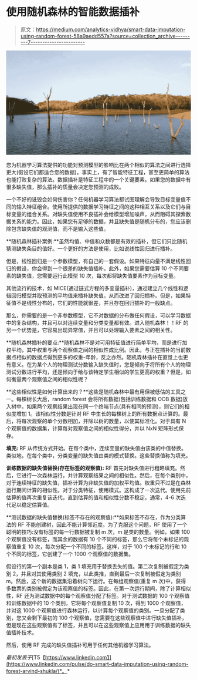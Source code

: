 # 使用随机森林的智能数据插补

> 原文：<https://medium.com/analytics-vidhya/smart-data-imputation-using-random-forest-58a9aedd557a?source=collection_archive---------7----------------------->

![](img/d285a4ede710fcc1d65b1a458123df80.png)

您为机器学习算法提供的功能对预测模型的影响比在两个相似的算法之间进行选择更大(假设它们都适合您的数据)。事实上，有了智能特征工程，甚至更简单的算法也能打败复杂的算法。数据插补是特征工程中的一个关键要素。如果您的数据中有很多缺失值，那么插补的质量会决定您预测的成败。

一个不好的诋毁会如何伤害你？任何机器学习算法都试图理解会导致目标变量值不同的输入特征组合。使用所提供的数据学习特征之间的这种相互关系以及它们与目标变量的组合关系。对缺失值使用不良插补会给模型增加噪声，从而阻碍其探索数据关系的能力。因此，如果您有足够的数据，并且缺失值是随机分布的，您应该删除包含缺失值的观测值，而不是输入这些值。

**随机森林插补案例:**虽然均值、中值和众数都是有效的插补，但它们只比随机猜测缺失条目的值好。一个更好的方法是使用，比如说线性回归进行插补。

但是，线性回归是一个参数模型，有自己的一套假设。如果特征向量不满足线性回归的假设，你会得到一个很差的缺失值插补。此外，如果您需要估算 10 个不同要素的缺失值，您需要运行此模型 10 次，每次都将缺失值要素作为目标变量。

其他流行的技术，如 MICE(通过链式方程的多变量插补)，通过建立几个线性和逻辑回归模型并取预测的平均值来插补缺失值，从而改进了回归插补。但是，如果特征值不是线性分布的，它们的性能就很差，并且存在回归插补的一般缺点。

那么，你需要的是一个非参数模型，它不对数据的分布做任何假设，可以学习数据中的复杂结构，并且可以对连续变量和分类变量都有效。进入随机森林！！RF 的另一个优势是，它容易出现异常值，并且可以处理输入要素之间的相关性。

**随机森林插补的要点:**随机森林不是对可用特征值进行简单平均，而是进行加权平均，其中权重与两个观察值之间的相似性成比例。因此，与正在插补的当前数据点相似的数据点得到更多的权重-年龄，反之亦然。随机森林插补在直觉上也更有意义。在为某个人的物理测试分数输入缺失值时，您是倾向于将所有个人的物理测试分数进行平均，还是倾向于给与该特定学生相似的学生更高的权重？但是，如何衡量两个观察值之间的相似性呢？

**这些相似性是如何计算出来的？**这些是随机森林中最有用但被低估的工具之一。每棵树长大后，random forest 会将所有数据(包括训练数据和 OOB 数据)放入树中。如果两个观察结果出现在同一个终端节点(具有相同的预测)，则它们的相似度增加 1。该相似性分数是针对 RF 中生长的每棵树上的所有数据点计算的。最后，将每次观察的单个分数相加，并除以树的数量，以使其标准化。对于具有 N 个观察值的数据集，计算每对观察值之间的相似性得分，并以 NxN 矩阵形式保存。

**填充:** RF 从传统方式开始。在每个类中，连续变量的缺失值由该类的中值替换。类似地，在每个类中，分类变量的缺失值由类的模式替换。这些替换值称为填充。

**训练数据的缺失值替换(存在标签的观察值):** RF 首先对缺失值进行粗略填充。然后，它进行一次森林运行，并计算观察结果之间的相似性。然后，在每个类别中，对于连续特征的缺失值，插补计算为非缺失值的加权平均值。权重只不过是在森林运行期间计算的相似性。对于分类特征，使用模式。这构成了一次迭代。使用先前估算的值再次重复该迭代，直到估算的值和相似性分数不稳定。通常，4-6 次迭代足以稳定估算值。

**测试数据的缺失值替换(标签不存在的观察值):**如果标签不存在，作为分类算法的 RF 不能创建树，因此不能计算邻近度。为了克服这个问题，RF 使用了一个聪明的技巧:没有标签的每一行数据被复制 m 次，m 是类的数量。例如，如果 100 个观察值没有标签，而其余的数据有 10 个不同的标签，那么它将每个未标记的观察值重复 10 次，每次分配一个不同的标签。这样，对于 100 个未标记的行和 10 个不同的标签，它创建了一个 1000 个观察值的数据集。

假设行的第一个副本是类 1，类 1 填充用于替换丢失的值。第二次复制被假定为类别 2，并且对其使用类别 2 填充，以此类推，直到最后一次复制被假定为类别 m。然后，这个新的数据集沿着树向下运行。在每组观察值(重复 m 次)中，获得多数票的类别被假定为该观察值的标签。因此，在第一次运行期间，除了计算相似性，RF 还为测试数据中的每个观察值分配了标签。对于测试数据的 100 个观察值和训练数据中的 10 个类别，它将每个观察值复制 10 次，得到 1000 个观察值，并对这 1000 个观察值进行森林运行，以计算每个观察值的类别。一旦分配了类别，您又会剩下最初的 100 个观察值，您需要在这些观察值中进行缺失值插补，但是现在这些观察值有了标签，并且可以在这些观察值上应用用于训练数据的缺失值插补技术。

然后，使用 RF 完成的缺失值插补可用于任何其他机器学习算法。

*最初发表于*[T5【https://www.linkedin.com】](https://www.linkedin.com/pulse/do-smart-data-imputation-using-random-forest-arvind-shukla/)*。*